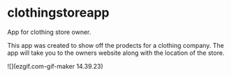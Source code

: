 # clothingstoreapp
App for clothing store owner. 

This app was created to show off the prodects for a clothing company. The app will take you to the owners website along with the location of the store. 

![](ezgif.com-gif-maker 14.39.23)
